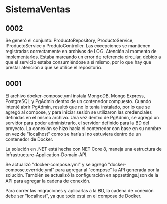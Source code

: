# SistemaVentas

## 0002
Se generó el conjunto: ProductoRepository, ProductoService, IProductoService y ProdutoController.
Las excepciones se mantienen registradas correctamente en archivos de LOG.
Atención al momento de implementarlos. Estaba marcando un error de referencia circular, debido a que el servicio estaba consumiéndose a sí mismo, por lo que hay que prestar atención a que se utilice el repositorio.

## 0001
El archivo docker-compose.yml instala MongoDB, Mongo Express, PostgreSQL y PgAdmin dentro de un contenedor compuesto. Cuando intenté abrir PgAdmin, resultó que no lo tenía instalado, por lo que se agregó al compose, y para iniciar sesión se utilizaron las credenciales definidas en el mismo archivo. Una vez dentro de PgAdmin, se agregó un servidor para poder administrarlo, el servidor definido para la BD del proyecto. La conexión se hizo hacia el contenedor con base en su nombre en vez de "localhost" como se haría si no estuviera dentro de un contenedor de Docker.

La solución en .NET está hecha con NET Core 8, maneja una estructura de Infrastructure-Application-Domain-API.

Se actualizó "docker-compose.yml" y se agregó "docker-compose.override.yml" para agregar al "compose" la API generada por la solución. También se actualizó la configuración en appsettings.json de la API para agregar la cadena de conexión.

Para correr las migraciones y aplicarlas a la BD, la cadena de conexión debe ser "localhost", ya que todo está en el compose de Docker.

